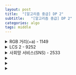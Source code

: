 ```yaml
---
layout: post
title:  "[알고리즘 중급] DP 2"
subtitle:   "[알고리즘 중급] DP 2"
categories: algo
tags: middle
---
```

<details>
<summary> RGB 거리(+a) - 1149</summary>
<div markdown="1">   

```cpp
// 최소 비용만 출력
int RGB(int pos, int prev = 3) {
    int& ret = D[pos][prev];
    if (ret != -1) return ret;
    if (pos == N) return ret = 0;
    ret = INF;
    for (int i = 0; i < 3; i++)
        if (prev != i) ret = min(ret, RGB(pos+1, i) + cost[pos][i]);
    return ret;
}
// 최소 비용의 건물 색상 배치 출력
void trackAnswer(int pos, int prev=3){
    if(pos == N) return;
 
    for(int i=0; i<3; i++){
        if(prev != i && RGB(pos+1, i) + cost[pos][i] == RGB(pos, prev)){
            printf("%dth town color: %d\n", pos+1, i);
            trackAnswer(pos+1, i);
            return;
        }
    }
}

// RGB 또 다른 풀이
{...
    for(int i = 0; i < n; i++) cin >> s[i][0] >> s[i][1] >> s[i][2];
    d[0][0] = s[0][0];
    d[0][1] = s[0][1];
    d[0][2] = s[0][2];
    for(int i = 1; i < n; i++){
        d[i][0] = min(d[i-1][1],d[i-1][2])+s[i][0];
        d[i][1] = min(d[i-1][0],d[i-1][2])+s[i][1];
        d[i][2] = min(d[i-1][0],d[i-1][1])+s[i][2];
    }
    ...
}
```  
</div>
</details>



<details>
<summary> LCS 2 - 9252</summary>
<div markdown="1">   

```cpp
#include <bits/stdc++.h>
using namespace std;
char S1[1001], S2[1001];
int len1, len2, cache[1000][1000], choose[1000];

int LCS(int pos1, int pos2) {
    if (pos1 == len1 || pos2 == len2) return 0;
    int &ret = cache[pos1][pos2];
    if (ret != -1) return ret;
    ret = LCS(pos1+1, pos2);
    int temp = LCS(pos1, pos2+1);
    if (ret < temp) {
        ret 
    }
}

int main() {
    ios::sync_with_stdio(0);
    cin.tie(0);
    len1 = strlen(S1);
    len2 = strlen(S2);
    memset(cache, -1, sizeof(cache));
    cout << LCS(0, 0);
}
```  
</div>
</details>

<details>
<summary> 사회망 서비스(SNS) - 2533</summary>
<div markdown="1">   

```cpp
#include <bits/stdc++.h>
using namespace std;
const int INF = 987654321;

vector<int> adj[1000000], child[1000000];
bool visited[1000000];
int N, D[1000000][2];

void dfs(int curr) {
    visited[curr] = true;
    for (int next: adj[curr]){
        if (!visited[next]) {
            child[curr].push_back(next);
            dfs(next);
        }
    }
}

int SNS(int curr, bool early) {
    int& ret = D[curr][early];
    if (ret != -1) return ret;

    int notpick = INF, pick = 1;
    for (int next: child[curr])
        pick += SNS(next, true);
    if (!early) {
        notpick = 0;
        for (int next: child[curr])
            notpick += SNS(next, false);
    }
    return ret = min(notpick, pick);
}

int main() {
    ios::sync_with_stdio(0);
    cin.tie(0);
    cin >> N;
    for (int i = 0; i < N-1; i++) {
        int u, v;
        cin >> u >> v;
        u--; v--;
        adj[u].push_back(v);
        adj[v].push_back(u);
    }
    dfs(0);
    memset(D, -1, sizeof(D));
    cout << SNS(0, true);
}
```  
</div>
</details>

<details>
<summary> </summary>
<div markdown="1">   

```cpp
#include <bits/stdc++.h>
using namespace std;

int main() {
    ios::sync_with_stdio(0);
    cin.tie(0);

}
```  
</div>
</details>

<details>
<summary> </summary>
<div markdown="1">   

```cpp
#include <bits/stdc++.h>
using namespace std;

int main() {
    ios::sync_with_stdio(0);
    cin.tie(0);

}
```  
</div>
</details>

<details>
<summary> </summary>
<div markdown="1">   

```cpp
#include <bits/stdc++.h>
using namespace std;

int main() {
    ios::sync_with_stdio(0);
    cin.tie(0);

}
```  
</div>
</details>